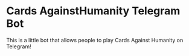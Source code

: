 # Cards AgainstHumanity Telegram Bot

This is a little bot that allows people to play Cards Against Humanity on Telegram!
